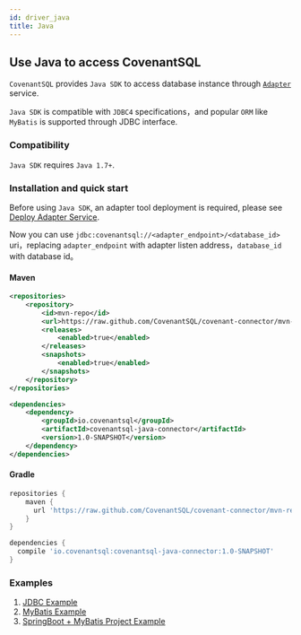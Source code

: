```yaml
---
id: driver_java
title: Java
---
```


## Use Java to access CovenantSQL

`CovenantSQL` provides `Java SDK` to access database instance through [`Adapter`](./adapter) service.

`Java SDK` is compatible with `JDBC4` specifications，and popular `ORM` like `MyBatis` is supported through JDBC interface.

### Compatibility

`Java SDK` requires `Java 1.7+`.

### Installation and quick start

Before using `Java SDK`, an adapter tool deployment is required, please see [Deploy Adapter Service](./adapter).

Now you can use `jdbc:covenantsql://<adapter_endpoint>/<database_id>` uri，replacing `adapter_endpoint` with adapter listen address，`database_id` with database id。

#### Maven

```xml
<repositories>
    <repository>
        <id>mvn-repo</id>
        <url>https://raw.github.com/CovenantSQL/covenant-connector/mvn-repo</url>
        <releases>
            <enabled>true</enabled>
        </releases>
        <snapshots>
            <enabled>true</enabled>
        </snapshots>
    </repository>
</repositories>
```

```xml
<dependencies>
    <dependency>
        <groupId>io.covenantsql</groupId>
        <artifactId>covenantsql-java-connector</artifactId>
        <version>1.0-SNAPSHOT</version>
    </dependency>
</dependencies>
```

#### Gradle

```gradle
repositories {
    maven {
      url 'https://raw.github.com/CovenantSQL/covenant-connector/mvn-repo'
    }
}

dependencies {
  compile 'io.covenantsql:covenantsql-java-connector:1.0-SNAPSHOT'
}
```

### Examples

1. [JDBC Example](https://github.com/CovenantSQL/covenant-connector/blob/master/covenantsql-java-connector/example/src/main/java/io/covenantsql/connector/example/jdbc/Example.java)
2. [MyBatis Example](https://github.com/CovenantSQL/covenant-connector/blob/master/covenantsql-java-connector/example/src/main/java/io/covenantsql/connector/example/mybatis/Example.java)
3. [SpringBoot + MyBatis Project Example](https://github.com/CovenantSQL/covenantsql-mybatis-spring-boot-jpetstore)